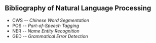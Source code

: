 Bibliography of Natural Language Processing
---

- CWS -- *Chinese Word Segmentation*
- POS -- *Part-of-Speech Tagging*
- NER -- *Name Entity Recognition*
- GED -- *Grammatical Error Detection*
